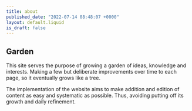 ```yaml
---
title: about
published_date: "2022-07-14 08:48:07 +0000"
layout: default.liquid
is_draft: false
---
```


## Garden

This site serves the purpose of growing a garden of ideas, knowledge and interests. Making a few but deliberate improvements over time to each page, so it eventually grows like a tree.

The implementation of the website aims to make addition and edition of content as easy and systematic as possible. Thus, avoiding putting off its growth and daily refinement.

